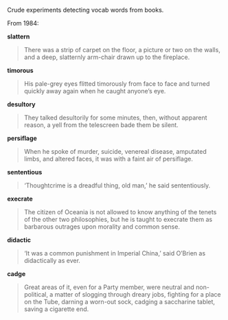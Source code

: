 Crude experiments detecting vocab words from books.

From 1984:

**slattern**

> There was a strip of carpet on the floor, a picture or two on the walls, and a deep, slatternly arm-chair drawn up to the fireplace.

**timorous**

> His pale-grey eyes flitted timorously from face to face and turned quickly away again when he caught anyone’s eye.

**desultory**

> They talked desultorily for some minutes, then, without apparent reason, a yell from the telescreen bade them be silent.

**persiflage**

> When he spoke of murder, suicide, venereal disease, amputated limbs, and altered faces, it was with a faint air of persiflage.

**sententious**

> ‘Thoughtcrime is a dreadful thing, old man,’ he said sententiously.

**execrate**

> The citizen of Oceania is not allowed to know anything of the tenets of the other two philosophies, but he is taught to execrate them as barbarous outrages upon morality and common sense.

**didactic**

> ‘It was a common punishment in Imperial China,’ said O’Brien as didactically as ever.

**cadge**

> Great areas of it, even for a Party member, were neutral and non-political, a matter of slogging through dreary jobs, fighting for a place on the Tube, darning a worn-out sock, cadging a saccharine tablet, saving a cigarette end.
